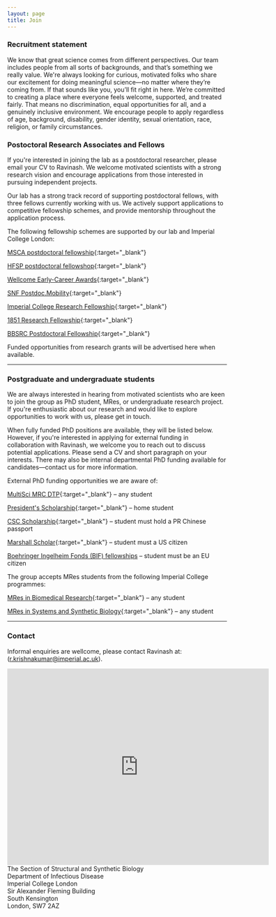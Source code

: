 ```yaml
---
layout: page
title: Join
---
```


### Recruitment statement
We know that great science comes from different perspectives. Our team includes people from all sorts of backgrounds, and that’s something we really value. We're always looking for curious, motivated folks who share our excitement for doing meaningful science—no matter where they’re coming from. If that sounds like you, you’ll fit right in here. We’re committed to creating a place where everyone feels welcome, supported, and treated fairly. That means no discrimination, equal opportunities for all, and a genuinely inclusive environment. We encourage people to apply regardless of age, background, disability, gender identity, sexual orientation, race, religion, or family circumstances.

### Postoctoral Research Associates and Fellows

If you're interested in joining the lab as a postdoctoral researcher, please email your CV to Ravinash. We welcome motivated scientists with a strong research vision and encourage applications from those interested in pursuing independent projects.

Our lab has a strong track record of supporting postdoctoral fellows, with three fellows currently working with us. We actively support applications to competitive fellowship schemes, and provide mentorship throughout the application process.

The following fellowship schemes are supported by our lab and Imperial College London:

[MSCA postdoctoral fellowship](https://marie-sklodowska-curie-actions.ec.europa.eu/actions/postdoctoral-fellowships){:target="_blank"}

[HFSP postdoctoral fellowshop](https://www.hfsp.org/funding/hfsp-funding/postdoctoral-fellowships){:target="_blank"}

[Wellcome Early-Career Awards](https://wellcome.org/research-funding/schemes/wellcome-early-career-awards){:target="_blank"}

[SNF Postdoc.Mobility](https://www.snf.ch/en/XIZpfY3iVS5KRRoD/funding/careers/postdoc-mobility){:target="_blank"}

[Imperial College Research Fellowship](https://www.imperial.ac.uk/research-and-innovation/research-office/funder-information/research-fellowships/icrf/){:target="_blank"}

[1851 Research Fellowship](https://royalcommission1851.org/fellowships/research-fellowships){:target="_blank"}

[BBSRC Postdoctoral Fellowship](https://www.ukri.org/opportunity/2025-bbsrc-fellowships-scheme/){:target="_blank"}


Funded opportunities from research grants will be advertised here when available.

***

### Postgraduate and undergraduate students 

We are always interested in hearing from motivated scientists who are keen to join the group as PhD student, MRes, or undergraduate research project. If you're enthusiastic about our research and would like to explore opportunities to work with us, please get in touch.

When fully funded PhD positions are available, they will be listed below. However, if you're interested in applying for external funding in collaboration with Ravinash, we welcome you to reach out to discuss potential applications. Please send a CV and short paragraph on your interests. There may also be internal departmental PhD funding available for candidates—contact us for more information.

External PhD funding opportunities we are aware of:

[MultiSci MRC DTP](https://www.imperial.ac.uk/multisci-mrc-dtp/){:target="_blank"} – any student

[President's Scholarship](https://www.imperial.ac.uk/study/fees-and-funding/postgraduate-doctoral/grants-scholarships/presidents-phd/){:target="_blank"} – home student

[CSC Scholarship](https://www.imperial.ac.uk/study/fees-and-funding/postgraduate-taught/grants-scholarships/international-scholarship-collaborations/csc/){:target="_blank"} – student must hold a PR Chinese passport

[Marshall Scholar](https://www.imperial.ac.uk/study/fees-and-funding/postgraduate-taught/grants-scholarships/international-scholarship-collaborations/ims/#:~:text=Imperial%20Marshall%20Scholarships%20are%20awarded%20to%20scholars%20with%20a%20high,from%20across%20the%20United%20States.){:target="_blank"} – student must a US citizen

[Boehringer Ingelheim Fonds (BIF) fellowships](https://www.bifonds.de/fellowships-grants/phd-fellowships/who-can-apply-phd.html) – student must be an EU citizen 

The group accepts MRes students from the following Imperial College programmes: 

[MRes in Biomedical Research](https://www.imperial.ac.uk/study/courses/postgraduate-taught/biomedical-research/){:target="_blank"} – any student

[MRes in Systems and Synthetic Biology](https://www.imperial.ac.uk/study/courses/postgraduate-taught/systems-synthetic-biology/){:target="_blank"} – any student

***

### Contact

Informal enquiries are wellcome, please contact Ravinash at: (<r.krishnakumar@imperial.ac.uk>).

<iframe src="https://www.google.com/maps/embed?pb=!1m18!1m12!1m3!1d19870.70336834236!2d-0.1971797664784239!3d51.49784171140178!2m3!1f0!2f0!3f0!3m2!1i1024!2i768!4f13.1!3m3!1m2!1s0x4876055ccaed341f%3A0x4327fb85b374d5e3!2sSir%20Alexander%20Fleming%20Building!5e0!3m2!1sen!2suk!4v1699461451581!5m2!1sen!2suk" width="600" height="450" style="border:0;" allowfullscreen="" loading="lazy" referrerpolicy="no-referrer-when-downgrade"></iframe>
<br>
The Section of Structural and Synthetic Biology<br>
Department of Infectious Disease<br>
Imperial College London<br>
Sir Alexander Fleming Building<br>
South Kensington<br>
London, SW7 2AZ<br>


